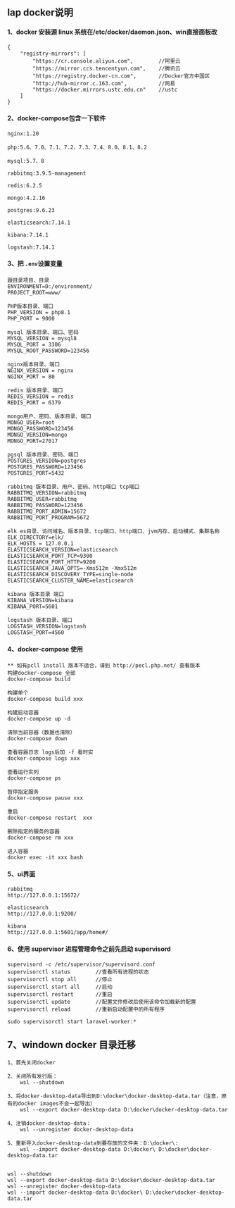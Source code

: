 ## lap docker说明
#### 1、docker 安装源 linux 系统在/etc/docker/daemon.json、win直接面板改

    {
        "registry-mirrors": [
            "https://cr.console.aliyun.com",        //阿里云
            "https://mirror.ccs.tencentyun.com",    //腾讯云
            "https://registry.docker-cn.com",       //Docker官方中国区
            "http://hub-mirror.c.163.com",          //网易
            "https://docker.mirrors.ustc.edu.cn"    //ustc
        ]
    }

#### 2、docker-compose包含一下软件    

    nginx:1.20

    php:5.6、7.0、7.1、7.2、7.3、7.4、8.0、8.1、8.2

    mysql:5.7、8

    rabbitmq:3.9.5-management

    redis:6.2.5

    mongo:4.2.16

    postgres:9.6.23

    elasticsearch:7.14.1

    kibana:7.14.1

    logstash:7.14.1
#### 3、把 `.env`设置变量
    
    跟目录项目、目录
    ENVIRONMENT=D:/environment/
    PROJECT_ROOT=www/

    PHP版本目录、端口
    PHP_VERSION = php8.1
    PHP_PORT = 9000

    mysql 版本目录、端口、密码
    MYSQL_VERSION = mysql8
    MYSQL_PORT = 3306
    MYSQL_ROOT_PASSWORD=123456
    
    nginx版本目录、端口
    NGINX_VERSION = nginx
    NGINX_PORT = 80

    redis 版本目录、端口
    REDIS_VERSION = redis
    REDIS_PORT = 6379

    mongo用户、密码、版本目录、端口
    MONGO_USER=root
    MONGO_PASSWORD=123456
    MONGO_VERSION=mongo
    MONGO_PORT=27017
    
    pgsql 版本目录、密码、端口
    POSTGRES_VERSION=postgres
    POSTGRES_PASSWORD=123456
    POSTGRES_PORT=5432
    
    rabbitmq 版本目录、用户、密码、http端口 tcp端口
    RABBITMQ_VERSION=rabbitmq
    RABBITMQ_USER=rabbitmq
    RABBITMQ_PASSWORD=123456
    RABBITMQ_PORT_ADMIN=15672
    RABBITMQ_PORT_PROGRAM=5672

    elk es目录、访问域名、版本目录、tcp端口、http端口、jvm内存、启动模式、集群名称
    ELK_DIRECTORY=elk/
    ELK_HOSTS = 127.0.0.1
    ELASTICSEARCH_VERSION=elasticsearch
    ELASTICSEARCH_PORT_TCP=9300
    ELASTICSEARCH_PORT_HTTP=9200
    ELASTICSEARCH_JAVA_OPTS=-Xms512m -Xmx512m
    ELASTICSEARCH_DISCOVERY_TYPE=single-node
    ELASTICSEARCH_CLUSTER_NAME=elasticsearch
    
    kibana 版本目录 端口
    KIBANA_VERSION=kibana
    KIBANA_PORT=5601
    
    logstash 版本目录、端口
    LOGSTASH_VERSION=logstash
    LOGSTASH_PORT=4560

#### 4、docker-compose 使用
    ** 如有pcll install 版本不适合，请到 http://pecl.php.net/ 查看版本
    构建docker-compose 全部
    docker-compose build

    构建单个
    docker-compose build xxx

    构建启动容器
    docker-compose up -d

    清除当前容器（数据也清除）
    docker-compose down

    查看容器日志 logs后加 -f 看时实
    docker-compose logs xxx

    查看运行实列
    docker-compose ps

    暂停指定服务
    docker-compose pause xxx

    重启
    docker-compose restart  xxx

    删除指定的服务的容器
    docker-compose rm xxx

    进入容器
    docker exec -it xxx bash

#### 5、ui界面

    rabbitmq
    http://127.0.0.1:15672/

    elasticsearch
    http://127.0.0.1:9200/

    kibana
    http://127.0.0.1:5601/app/home#/

#### 6、使用 supervisor 进程管理命令之前先启动 supervisord

    supervisord -c /etc/supervisor/supervisord.conf
    supervisorctl status        //查看所有进程的状态
    supervisorctl stop all      //停止
    supervisorctl start all     //启动
    supervisorctl restart       //重启
    supervisorctl update        //配置文件修改后使用该命令加载新的配置
    supervisorctl reload        //重新启动配置中的所有程序

    sudo supervisorctl start laravel-worker:*

## 7、windown docker 目录迁移

    1、首先关闭docker

    2、关闭所有发行版：
        wsl --shutdown

    3、将docker-desktop-data导出到D:\docker\docker-desktop-data.tar（注意，原有的docker images不会一起导出）
        wsl --export docker-desktop-data D:\docker\docker-desktop-data.tar

    4、注销docker-desktop-data：
        wsl --unregister docker-desktop-data

    5、重新导入docker-desktop-data到要存放的文件夹：D:\docker\:
        wsl --import docker-desktop-data D:\docker\ D:\docker\docker-desktop-data.tar


    wsl --shutdown
    wsl --export docker-desktop-data D:\docker\docker-desktop-data.tar
    wsl --unregister docker-desktop-data
    wsl --import docker-desktop-data D:\docker\ D:\docker\docker-desktop-data.tar

